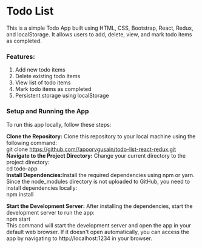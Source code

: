 <h1>Todo List </h1> 
<p>This is a simple Todo App built using HTML, CSS, Bootstrap, React, Redux, and localStorage. It allows users to add, delete, view, and mark todo items as completed.
</p>
<h3>Features:</h3>
<ol>
<li>Add new todo items</li>
   <li>Delete existing todo items</li>
   <li>View list of todo items</li>
   <li>Mark todo items as completed</li>
   <li>Persistent storage using localStorage</li>

</ol>
<h3>
Setup and Running the App
</h3>
To run this app locally, follow these steps:

<b>Clone the Repository:</b> Clone this repository to your local machine using the following command:
<br>
   git clone https://github.com//apoorvgusain/todo-list-react-redux.git
<br>
<b>Navigate to the Project Directory:</b> Change your current directory to the project directory:
<br>
   cd todo-app
<br>
<b>Install Dependencies:</b>Install the required dependencies using npm or yarn. Since the node_modules directory is not uploaded to GitHub, you need to install dependencies locally:
<br>
   npm install
<br>

<b>Start the Development Server:</b> After installing the dependencies, start the development server to run the app:
   <br>
   npm start
<br>
This command will start the development server and open the app in your default web browser. If it doesn't open automatically, you can access the app by navigating to http://localhost:1234 in your browser.
